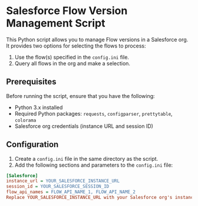 # Salesforce Flow Version Management Script

This Python script allows you to manage Flow versions in a Salesforce org. It provides two options for selecting the flows to process:

1. Use the flow(s) specified in the `config.ini` file.
2. Query all flows in the org and make a selection.

## Prerequisites

Before running the script, ensure that you have the following:

- Python 3.x installed
- Required Python packages: `requests`, `configparser`, `prettytable`, `colorama`
- Salesforce org credentials (instance URL and session ID)

## Configuration

1. Create a `config.ini` file in the same directory as the script.
2. Add the following sections and parameters to the `config.ini` file:

```ini
[Salesforce]
instance_url = YOUR_SALESFORCE_INSTANCE_URL
session_id = YOUR_SALESFORCE_SESSION_ID
flow_api_names = FLOW_API_NAME_1, FLOW_API_NAME_2
Replace YOUR_SALESFORCE_INSTANCE_URL with your Salesforce org's instance URL, YOUR_SALESFORCE_SESSION_ID with your valid Salesforce session ID, and FLOW_API_NAME_1, FLOW_API_NAME_2, etc., with the API names of the flows you want to manage (comma-separated).